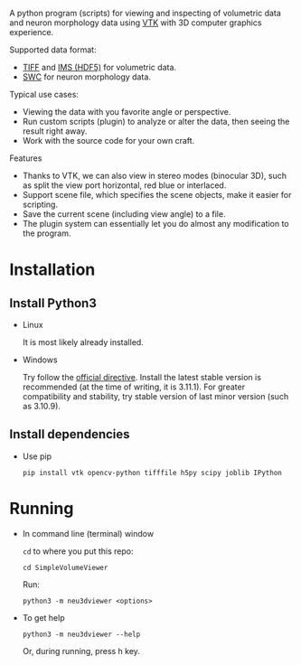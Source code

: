A python program (scripts) for viewing and inspecting of volumetric data and neuron morphology data using [VTK](https://vtk.org/) with 3D computer graphics experience.

Supported data format:

* [TIFF](https://docs.openmicroscopy.org/ome-model/6.1.1/ome-tiff/) and [IMS (HDF5)](https://imaris.oxinst.com/support/imaris-file-format) for volumetric data.
* [SWC](http://www.neuronland.org/NLMorphologyConverter/MorphologyFormats/SWC/Spec.html) for neuron morphology data.

Typical use cases:

* Viewing the data with you favorite angle or perspective.
* Run custom scripts (plugin) to analyze or alter the data, then seeing the result right away.
* Work with the source code for your own craft.

Features

* Thanks to VTK, we can also view in stereo modes (binocular 3D), such as split the view port horizontal, red blue or interlaced.
* Support scene file, which specifies the scene objects, make it easier for scripting.
* Save the current scene (including view angle) to a file.
* The plugin system can essentially let you do almost any modification to the program.

# Installation

## Install Python3

* Linux

    It is most likely already installed.

* Windows

    Try follow the [official directive](https://www.python.org/downloads/windows/). Install the latest stable version is recommended (at the time of writing, it is 3.11.1). For greater compatibility and stability, try stable version of last minor version (such as 3.10.9).

## Install dependencies

* Use pip

    `pip install vtk opencv-python tifffile h5py scipy joblib IPython`

# Running

* In command line (terminal) window

    `cd` to where you put this repo:

    `cd SimpleVolumeViewer`
    
    Run:

    `python3 -m neu3dviewer <options>`

* To get help

    `python3 -m neu3dviewer --help`

    Or, during running, press h key.


